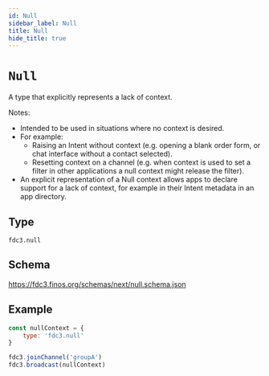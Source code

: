 ```yaml
---
id: Null
sidebar_label: Null
title: Null
hide_title: true
---
```

# `Null`

A type that explicitly represents a lack of context.

Notes:

- Intended to be used in situations where no context is desired. 
- For example:
  - Raising an Intent without context (e.g. opening a blank order form, or chat
    interface without a contact selected).
  - Resetting context on a channel (e.g. when context is used to set a filter in
    other applications a null context might release the filter).
- An explicit representation of a Null context allows apps to declare support for
  a lack of context, for example in their Intent metadata in an app directory.

## Type

`fdc3.null`

## Schema

https://fdc3.finos.org/schemas/next/null.schema.json

## Example

```js
const nullContext = {
    type: 'fdc3.null'
}

fdc3.joinChannel('groupA')
fdc3.broadcast(nullContext)
```